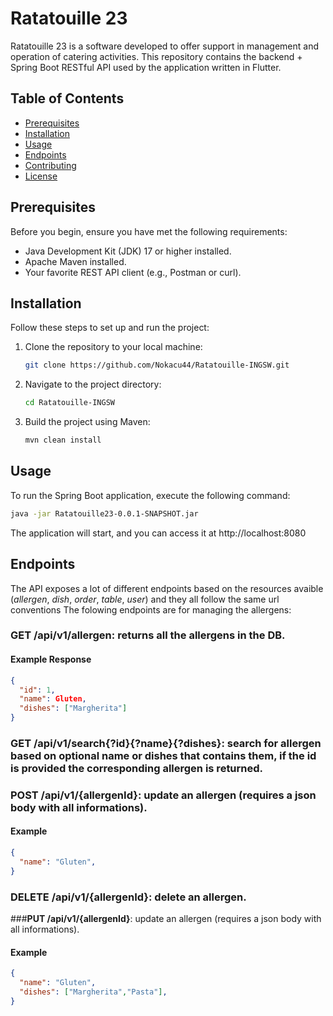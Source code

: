 # Ratatouille 23

Ratatouille 23 is a software developed to offer support in
management and operation of catering activities.
This repository contains the backend + Spring Boot RESTful API used by the application written in Flutter.


## Table of Contents

- [Prerequisites](#prerequisites)
- [Installation](#installation)
- [Usage](#usage)
- [Endpoints](#endpoints)
- [Contributing](#contributing)
- [License](#license)
  
    
## Prerequisites

Before you begin, ensure you have met the following requirements:

- Java Development Kit (JDK) 17 or higher installed.
- Apache Maven installed.
- Your favorite REST API client (e.g., Postman or curl).

## Installation

Follow these steps to set up and run the project:

1. Clone the repository to your local machine:

   ```bash
   git clone https://github.com/Nokacu44/Ratatouille-INGSW.git

2. Navigate to the project directory:

   ```bash
   cd Ratatouille-INGSW

3. Build the project using Maven:
   ```bash
   mvn clean install

## Usage
To run the Spring Boot application, execute the following command:
  ```bash
  java -jar Ratatouille23-0.0.1-SNAPSHOT.jar
  ```
The application will start, and you can access it at http://localhost:8080


## Endpoints
The API exposes a lot of different endpoints based on the resources avaible (*allergen*, *dish*, *order*, *table*, *user*) and they all follow the same url conventions
The folowing endpoints are for managing the allergens:
### **GET /api/v1/allergen**: returns all the allergens in the DB.
#### Example Response
```json
{
  "id": 1,
  "name": Gluten,
  "dishes": ["Margherita"]
}
```
###  **GET /api/v1/search{?id}{?name}{?dishes}**: search for allergen based on optional name or dishes that contains them, if the id is provided the corresponding allergen is returned.
###  **POST /api/v1/{allergenId}**: update an allergen (requires a json body with all informations).
#### Example
```json
{
  "name": "Gluten",
}
```
### **DELETE /api/v1/{allergenId}**: delete an allergen.
###**PUT /api/v1/{allergenId}**: update an allergen (requires a json body with all informations).
####  Example
```json
{
  "name": "Gluten",
  "dishes": ["Margherita","Pasta"],
}











   
